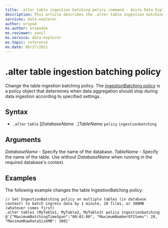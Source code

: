 ```yaml
---
title: .alter table ingestion batching policy command - Azure Data Explorer
description: This article describes the .alter table ingestion batching policy command in Azure Data Explorer.
services: data-explorer
author: orspod
ms.author: orspodek
ms.reviewer: yonil
ms.service: data-explorer
ms.topic: reference
ms.date: 09/27/2021
---
```

# .alter table ingestion batching policy

Change the table ingestion batching policy. The [ingestionBatching policy](batchingpolicy.md) is a policy object that determines when data aggregation should stop during data ingestion according to specified settings.

## Syntax

* `.alter` `table` [*DatabaseName* `.`]*TableName* `policy` `ingestionbatching`

## Arguments

*DatabaseName* - Specify the name of the database.
*TableName* - Specify the name of the table. Use without *DatabaseName* when running in the required database's context.

## Examples

The following example changes the table IngestionBatching policy:

```kusto
// Set IngestionBatching policy on multiple tables (in database context) to batch ingress data by 1 minute, 20 files, or 300MB (whatever comes first)
.alter tables (MyTable1, MyTable2, MyTable3) policy ingestionbatching @'{"MaximumBatchingTimeSpan":"00:01:00", "MaximumNumberOfItems": 20, "MaximumRawDataSizeMB": 300}'
```
